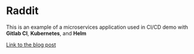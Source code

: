 # Raddit

This is an example of a microservices application used in CI/CD demo with **Gitlab CI**, **Kubernetes**, and **Helm**

[Link to the blog post](http://artemstar.com/2018/01/15/cicd-with-kubernetes-and-gitlab/)  
